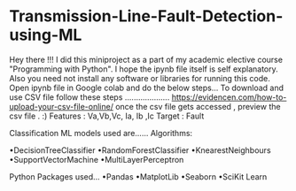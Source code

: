 # Transmission-Line-Fault-Detection-using-ML
Hey there !!! 
I did this miniproject as a part of my academic elective course "Programming with Python".
I hope the ipynb file itself is self explanatory. Also you need not install any software or libraries for running this code. 
Open ipynb file in Google colab and do the below steps...
To download and use CSV file follow these steps ....................
https://evidencen.com/how-to-upload-your-csv-file-online/
once the csv file gets accessed , preview the csv file .
:)
Features : Va,Vb,Vc, Ia, Ib ,Ic
Target   : Fault 

Classification ML models used are......
Algorithms:

•DecisionTreeClassifier
•RandomForestClassifier
•KnearestNeighbours
•SupportVectorMachine
•MultiLayerPerceptron

Python Packages used...
•Pandas
•MatplotLib
•Seaborn
•SciKit Learn
